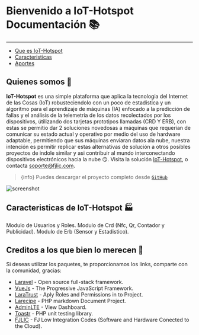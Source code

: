 # Bienvenido a IoT-Hotspot Documentación 📚
---

- [Que es IoT-Hotspot](#overview)
- [Caracteristicas](#features)
- [Aportes](#credits)

<a name="overview"></a>
## Quienes somos 👻

**IoT-Hotspot** es una simple plataforma que aplica la tecnologia del Internet de las Cosas (IoT) robusteciendolo con un poco de estadistica y un algoritmo para el aprendizaje de máquinas (IA) enfocado a la predicción de fallas y el análisis de la telemetria de los datos recolectados por los dispositivos, útilizando dos tarjetas prototipos llamadas (CRD Y ERB), con estas se permitio dar 2 soluciones novedosas a máquinas que requerian de comunicar su estado actual y operativo por medio del uso de hardware adaptable, permitiendo que sus máquinas enviaran datos ala nube, nuestra intención es permitir replicar estas alternativas de solución a otros posibles proyectos de indole similar y asi contribuir al mundo interconectando dispositivos electrónicos hacia la nube 😏. Visita la solución [IoT-Hotspot](https://hotspot.fjlic.com), o contacta [soporte@fjlic.com](https://github.com/fjlic).

> {info} Puedes descargar el proyecto completo desde [`GitHub`](https://github.com/fjlic/IoT-Hotspot-Laravel)


![screenshot](https://hotspot.fjlic.com/storage/Images/Hotspot_1.PNG)

<a name="features"></a>
## Caracteristicas de IoT-Hotspot 🏭

<larecipe-card>
    <larecipe-badge type="success" circle class="mr-2" icon="fa fa-user-astronaut"></larecipe-badge> Modulo de Usuarios y Roles.
    <larecipe-progress type="info" :value="100"></larecipe-progress>
</larecipe-card>

<larecipe-card>
    <larecipe-badge type="warning" circle class="mr-2" icon="fa fa-space-shuttle"></larecipe-badge> Modulo de Crd (Nfc, Qr, Contador y Publicidad).
    <larecipe-progress :striped="true" :animated="true" type="info" :value="100"></larecipe-progress>
</larecipe-card>

<larecipe-card>
    <larecipe-badge type="danger" circle class="mr-2" icon="fa fa-rocket"></larecipe-badge> Modulo de Erb (Sensor y Estadistico).
    <larecipe-progress :striped="true" :animated="true" type="info" :value="100"></larecipe-progress>
</larecipe-card>

<a name="credits"></a>
## Creditos a los que bien lo merecen 👏

Si deseas utilizar los paquetes, te proporcionamos los links, comparte con la comunidad, gracias:

+ [Laravel](https://laravel.com) - Open source full-stack framework.
+ [VueJs](https://vuejs.org) - The Progressive JavaScript Framework.
+ [LaraTrust](https://laratrust.santigarcor.me) - Aply Roles and Permissions in to Project.
+ [Larecipe](https://larecipe.binarytorch.com.my) - PHP markdown Document Project.
+ [AdminLTE](https://adminlte.io/themes/v3/) - View Dashboard.
+ [Toastr](https://codeseven.github.io/toastr) - PHP unit testing library.
+ [FJLIC](https://fjlic.com) - FJ Low Integration Codes (Software and Hardware Conected to the Cloud).


<larecipe-newsletter></larecipe-newsletter>